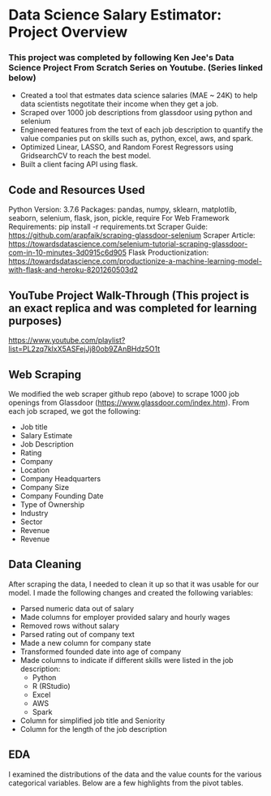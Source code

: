 # Data Science Salary Estimator: Project Overview 
### This project was completed by following Ken Jee's Data Science Project From Scratch Series on Youtube. (Series linked below)

* Created a tool that estmates data science salaries (MAE ~ 24K) to help data scientists negotitate their income when they get a job.
* Scraped over 1000 job descriptions from glassdoor using python and selenium
* Engineered features from the text of each job description to quantify the value companies put on skills such as, python, excel, aws, and spark.
* Optimized Linear, LASSO, and Random Forest Regressors using GridsearchCV to reach the best model.
* Built a client facing API using flask.

## Code and Resources Used
Python Version: 3.7.6
Packages: pandas, numpy, sklearn, matplotlib, seaborn, selenium, flask, json, pickle, require
For Web Framework Requirements: pip install -r requirements.txt
Scraper Guide: https://github.com/arapfaik/scraping-glassdoor-selenium
Scraper Article: https://towardsdatascience.com/selenium-tutorial-scraping-glassdoor-com-in-10-minutes-3d0915c6d905
Flask Productionization: https://towardsdatascience.com/productionize-a-machine-learning-model-with-flask-and-heroku-8201260503d2

## YouTube Project Walk-Through (This project is an exact replica and was completed for learning purposes)
https://www.youtube.com/playlist?list=PL2zq7klxX5ASFejJj80ob9ZAnBHdz5O1t

## Web Scraping
We modified the web scraper github repo (above) to scrape 1000 job openings from Glassdoor (https://www.glassdoor.com/index.htm).  From each job scraped, we got the following:
* Job title
* Salary Estimate
* Job Description
* Rating 
* Company
* Location
* Company Headquarters
* Company Size
* Company Founding Date
* Type of Ownership
* Industry
* Sector 
* Revenue 
* Revenue 

## Data Cleaning 
After scraping the data, I needed to clean it up so that it was usable for our model.  I made the following changes and created the following variables: 
* Parsed numeric data out of salary
* Made columns for employer provided salary and hourly wages
* Removed rows without salary 
* Parsed rating out of company text 
* Made a new column for company state
* Transformed founded date into age of company
* Made columns to indicate if different skills were listed in the job description: 
  * Python
  * R (RStudio)
  * Excel 
  * AWS
  * Spark
* Column for simplified job title and Seniority
* Column for the length of the job description 

## EDA

I examined the distributions of the data and the value counts for the various categorical variables.  Below are a few highlights from the pivot tables.


